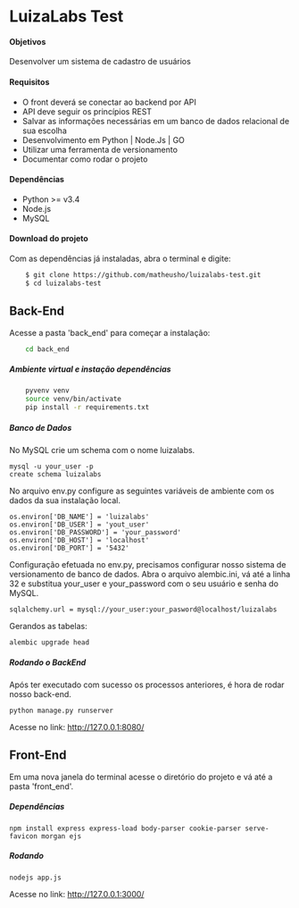 # LuizaLabs Test

#### Objetivos

Desenvolver um sistema de cadastro de usuários

#### Requisitos

* O front deverá se conectar ao back­end por API
* API deve seguir os princípios REST
* Salvar as informações necessárias em um banco de dados relacional de sua escolha
* Desenvolvimento em Python | Node.Js | GO
* Utilizar uma ferramenta de versionamento
* Documentar como rodar o projeto


#### Dependências

* Python >= v3.4
* Node.js
* MySQL


#### Download do projeto

Com as dependências já instaladas, abra o terminal e digite:

```sh
    $ git clone https://github.com/matheusho/luizalabs-test.git
    $ cd luizalabs-test
```


## Back-End


Acesse a pasta 'back_end' para começar a instalação:


```sh
    cd back_end
```

##### Ambiente virtual e instação dependências

```sh
    pyvenv venv
    source venv/bin/activate
    pip install -r requirements.txt
```


##### Banco de Dados

No MySQL crie um schema com o nome luizalabs.

```
mysql -u your_user -p
create schema luizalabs
```

No arquivo env.py configure as seguintes variáveis de ambiente com os dados da sua instalação local.

```
os.environ['DB_NAME'] = 'luizalabs'
os.environ['DB_USER'] = 'yout_user'
os.environ['DB_PASSWORD'] = 'your_password'
os.environ['DB_HOST'] = 'localhost'
os.environ['DB_PORT'] = '5432'
```

Configuração efetuada no env.py, precisamos configurar nosso sistema de versionamento de banco de dados. Abra o arquivo alembic.ini, vá até a linha 32 e substitua your_user e your_password com o seu usuário e senha do MySQL.

```
sqlalchemy.url = mysql://your_user:your_pasword@localhost/luizalabs
```

Gerandos as tabelas:

```
alembic upgrade head
```


##### Rodando o BackEnd

Após ter executado com sucesso os processos anteriores, é hora de rodar nosso back-end.

```
python manage.py runserver
```

Acesse no link: http://127.0.0.1:8080/


## Front-End

Em uma nova janela do terminal acesse o diretório do projeto e vá até a pasta 'front_end'.

##### Dependências

```
npm install express express-load body-parser cookie-parser serve-favicon morgan ejs
```

##### Rodando

```
nodejs app.js
```

Acesse no link: http://127.0.0.1:3000/
